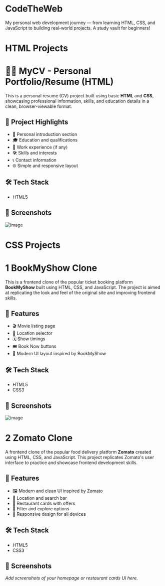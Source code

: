 # CodeTheWeb
My personal web development journey — from learning HTML, CSS, and JavaScript to building real-world projects. A study vault for beginners!

# HTML Projects
# 🧑‍💼 MyCV - Personal Portfolio/Resume (HTML)

This is a personal resume (CV) project built using basic **HTML** and **CSS**, showcasing professional information, skills, and education details in a clean, browser-viewable format.

## 📄 Project Highlights

- 👤 Personal introduction section
- 🎓 Education and qualifications
- 💼 Work experience (if any)
- 🛠️ Skills and interests
- 📞 Contact information
- 🌐 Simple and responsive layout

## 🛠️ Tech Stack

- HTML5

## 📸 Screenshots

![image](https://github.com/user-attachments/assets/1924c2fd-01fb-4065-90a0-417fb2b6ec29)


# CSS Projects

# 1 BookMyShow Clone

This is a frontend clone of the popular ticket booking platform **BookMyShow** built using HTML, CSS, and JavaScript. The project is aimed at replicating the look and feel of the original site and improving frontend skills.

## 🚀 Features

- 🎬 Movie listing page
- 📍 Location selector
- 🗓️ Show timings
- 🎟️ Book Now buttons
- 🎨 Modern UI layout inspired by BookMyShow

## 🛠️ Tech Stack

- HTML5
- CSS3


## 📸 Screenshots

![image](https://github.com/user-attachments/assets/f3a9169a-c32c-432d-bb09-fc233932ee3c)

# 2 Zomato Clone

A frontend clone of the popular food delivery platform **Zomato** created using HTML, CSS, and JavaScript. This project replicates Zomato's user interface to practice and showcase frontend development skills.

## 🚀 Features

- 🖼️ Modern and clean UI inspired by Zomato
- 📍 Location and search bar
- 🍔 Restaurant cards with offers
- 🧾 Filter and explore options
- 📱 Responsive design for all devices

## 🛠️ Tech Stack

- HTML5
- CSS3


## 📸 Screenshots

_Add screenshots of your homepage or restaurant cards UI here._










